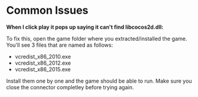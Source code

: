 # Common Issues

**When I click play it pops up saying it can't find libcocos2d.dll:**

To fix this, open the game folder where you extracted/installed the game. You'll see 3 files that are named as follows:
  
* vcredist_x86_2010.exe
* vcredist_x86_2012.exe
* vcredist_x86_2015.exe
  
Install them one by one and the game should be able to run. Make sure you close the connector completley before trying again.
